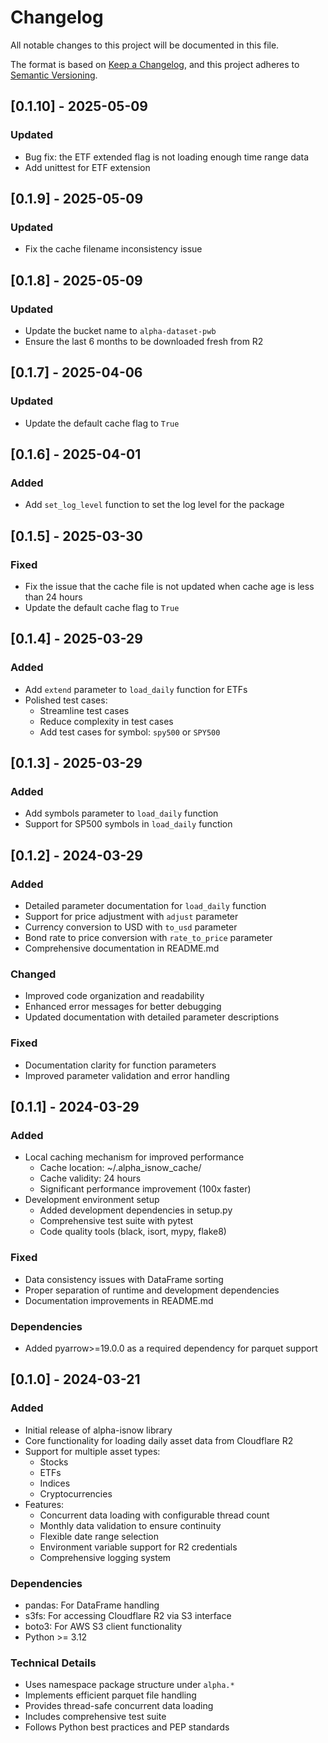 # Changelog

All notable changes to this project will be documented in this file.

The format is based on [Keep a Changelog](https://keepachangelog.com/en/1.0.0/),
and this project adheres to [Semantic Versioning](https://semver.org/spec/v2.0.0.html).

## [0.1.10] - 2025-05-09

### Updated
- Bug fix: the ETF extended flag is not loading enough time range data
- Add unittest for ETF extension

## [0.1.9] - 2025-05-09

### Updated
- Fix the cache filename inconsistency issue

## [0.1.8] - 2025-05-09

### Updated
- Update the bucket name to `alpha-dataset-pwb`
- Ensure the last 6 months to be downloaded fresh from R2

## [0.1.7] - 2025-04-06

### Updated
- Update the default cache flag to `True`

## [0.1.6] - 2025-04-01

### Added
- Add `set_log_level` function to set the log level for the package

## [0.1.5] - 2025-03-30

### Fixed
- Fix the issue that the cache file is not updated when cache age is less than 24 hours 
- Update the default cache flag to `True`

## [0.1.4] - 2025-03-29

### Added
- Add `extend` parameter to `load_daily` function for ETFs
- Polished test cases:
	- Streamline test cases
	- Reduce complexity in test cases
	- Add test cases for symbol: `spy500` or `SPY500`


## [0.1.3] - 2025-03-29

### Added
- Add symbols parameter to `load_daily` function
- Support for SP500 symbols in `load_daily` function

## [0.1.2] - 2024-03-29

### Added
- Detailed parameter documentation for `load_daily` function
- Support for price adjustment with `adjust` parameter
- Currency conversion to USD with `to_usd` parameter
- Bond rate to price conversion with `rate_to_price` parameter
- Comprehensive documentation in README.md

### Changed
- Improved code organization and readability
- Enhanced error messages for better debugging
- Updated documentation with detailed parameter descriptions

### Fixed
- Documentation clarity for function parameters
- Improved parameter validation and error handling

## [0.1.1] - 2024-03-29

### Added
- Local caching mechanism for improved performance
  - Cache location: ~/.alpha_isnow_cache/
  - Cache validity: 24 hours
  - Significant performance improvement (100x faster)
- Development environment setup
  - Added development dependencies in setup.py
  - Comprehensive test suite with pytest
  - Code quality tools (black, isort, mypy, flake8)

### Fixed
- Data consistency issues with DataFrame sorting
- Proper separation of runtime and development dependencies
- Documentation improvements in README.md

### Dependencies
- Added pyarrow>=19.0.0 as a required dependency for parquet support

## [0.1.0] - 2024-03-21

### Added
- Initial release of alpha-isnow library
- Core functionality for loading daily asset data from Cloudflare R2
- Support for multiple asset types:
  - Stocks
  - ETFs
  - Indices
  - Cryptocurrencies
- Features:
  - Concurrent data loading with configurable thread count
  - Monthly data validation to ensure continuity
  - Flexible date range selection
  - Environment variable support for R2 credentials
  - Comprehensive logging system

### Dependencies
- pandas: For DataFrame handling
- s3fs: For accessing Cloudflare R2 via S3 interface
- boto3: For AWS S3 client functionality
- Python >= 3.12

### Technical Details
- Uses namespace package structure under `alpha.*`
- Implements efficient parquet file handling
- Provides thread-safe concurrent data loading
- Includes comprehensive test suite
- Follows Python best practices and PEP standards 